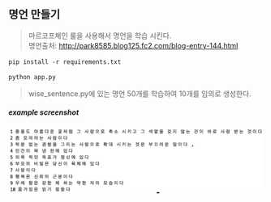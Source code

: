 ## 명언 만들기
> 마르코프체인 룰을 사용해서 명언을 학습 시킨다.<br>
> 명언출처: http://park8585.blog125.fc2.com/blog-entry-144.html

```
pip install -r requirements.txt
```

```python
python app.py
```
> wise_sentence.py에 있는 명언 50개를 학습하여 10개를 임의로 생성한다.

##### example screenshot
![composite_message](/images/example.png)